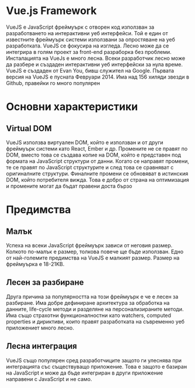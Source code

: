 Vue.js Framework
===


VueJS е JavaScript фреймуърк с отворен код използван за разработването на интерактивни уеб интерфейси. Той е един от известните фреймуърк системи използвани за опростяване на уеб разработката. VueJS се фокусира на изгледа. Лесно може да се интегрира в голям проект за front-end разраборка без проблеми. Инсталацията на VueJs е много лесна. Всеки разработчик лесно може да разбере и създаден интерактивни уеб интерфейски за нула време. VueJS е създаден от Evan You, бивш служител на Google. Първата версия на VueJS e пусната Февруари 2014. Има над 156 хиляди звезди в Github, правейки го много популярен


# Основни характеристики

## Virtual DOM
VueJS използва виртуален DOM, който е използван и от други фреймуърк системи като React, Ember и др. Промените не се правят по DOM, вместо това се създава копие на DOM, който е представен под формата на JavaScript структури от данни. Когато се направят промени, те се правят по JavaScript структурите и след това се сравняват с оригиналните структури. Финалните промени се обновяват в истинския DOM, който потребителя вижда. Това е добро от страна на оптимизация и промените могат да бъдат правени доста бързо


# Предимства
## Малък
Успеха на всеки JavaScript фреймуърк зависи от неговия размер. Колкото по-малък е размер, толкова повече ще бъде използван. Едно от най-големите предимства на VueJS е малкият размер. Размер на фреймуърка е 18-21KB. 

## Лесен за разбиране
Друга причина за популярността на този фреймуърк е че е лесен за разбиране. Има добре дефиниране архитектура за обработка на данните, life-cycle методи и разделяне на персонализираните методи. Има също страхотни функционалностни като watchers, computed properties и дириктиви, които правят разработката на съвременно уеб приложениет много лесно.

## Лесна интеграция
VueJS също популярен сред разработчиците защото ги улеснява при интеграцията със съществуващо приложение. Това е защото е базиран на JavaScript и може да бъде интегриран в други приложение направени с JavaScript и не само.

